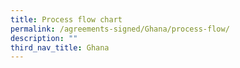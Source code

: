 ```yaml
---
title: Process flow chart
permalink: /agreements-signed/Ghana/process-flow/
description: ""
third_nav_title: Ghana
---
```

